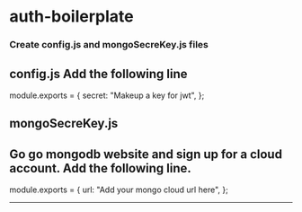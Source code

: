 # auth-boilerplate

### Create config.js and mongoSecreKey.js files

config.js 
  Add the following line
  -----
  module.exports = {
  secret: "Makeup a key for jwt",
};

mongoSecreKey.js 
  -----
  Go go mongodb website and sign up for a cloud account. Add the following line.
  -----
  
  module.exports = {
  url:
    "Add your mongo cloud url here",
};

  -----
